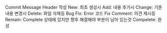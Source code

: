 Commit Message Header 작성
New: 최초 생성시
Add: 내용 추가시
Change: 기존 내용 변경시
Delete: 화일 삭제등
Bug Fix: Error 코드 Fix
Comment: 의견 제시등
Remain: Complete 상태에 있지만 향후 해결해야 부분이 남아 있는것
Compelete: 완성
